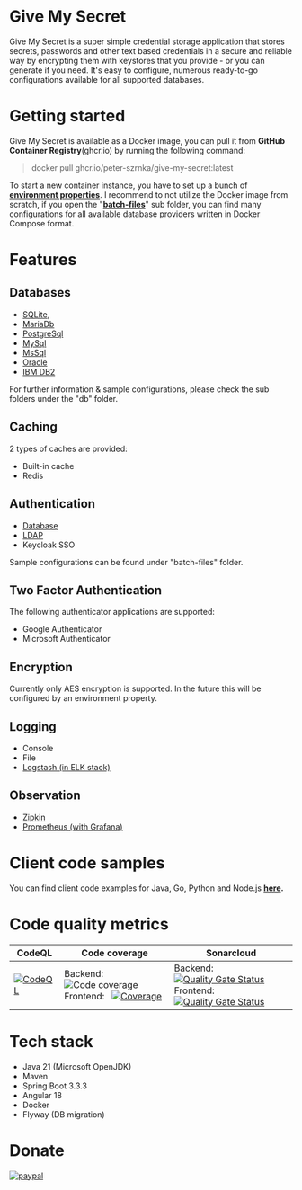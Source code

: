 # Give My Secret

Give My Secret is a super simple credential storage application that stores secrets, passwords and other text based credentials in a secure and reliable way by encrypting them with keystores that you provide - or you can generate if you need. It's easy to configure, numerous ready-to-go configurations available for all supported databases.

# Getting started

Give My Secret is available as a Docker image, you can pull it from **GitHub Container Registry**(ghcr.io) by running the following command:
> docker pull ghcr.io/peter-szrnka/give-my-secret:latest

To start a new container instance, you have to set up a bunch of **[environment properties](PROPERTIES.md)**. I recommend to not utilize the Docker image from scratch, if you open the "**[batch-files](batch-files/README.md)**" sub folder, you can find many configurations for all available database providers written in Docker Compose format.

# Features

## Databases
- [SQLite](db/sqlite/README.md),
- [MariaDb](db/mariadb/README.md)
- [PostgreSql](db/postgresql/README.md)
- [MySql](db/mysql/README.md)
- [MsSql](db/mssql/README.md)
- [Oracle](db/oracle/README.md)
- [IBM DB2](db/db2/README.md)

For further information & sample configurations, please check the sub folders under the "db" folder.

## Caching

2 types of caches are provided:

- Built-in cache
- Redis

## Authentication

- [Database](batch-files/db-authentication)
- [LDAP](batch-files/ldap-authentication)
- Keycloak SSO

Sample configurations can be found under "batch-files" folder.

## Two Factor Authentication
The following authenticator applications are supported:
- Google Authenticator
- Microsoft Authenticator

## Encryption

Currently only AES encryption is supported.  In the future this will be configured by an environment property.

## Logging
- Console
- File
- [Logstash (in ELK stack)](batch-files/elk-sample-configuration/README.md)

## Observation
- [Zipkin](batch-files/zipkin-integration)
- [Prometheus (with Grafana)](batch-files/prometheus-configuration/README.md)

# Client code samples

You can find client code examples for Java, Go, Python and Node.js **[here](client-samples/README.md).**

# Code quality metrics

| CodeQL                                                       | Code coverage                                                | Sonarcloud                                                   |
| ------------------------------------------------------------ | ------------------------------------------------------------ | ------------------------------------------------------------ |
| [![CodeQL](https://github.com/peter-szrnka/give-my-secret/actions/workflows/github-code-scanning/codeql/badge.svg)](https://github.com/peter-szrnka/give-my-secret/actions/workflows/github-code-scanning/codeql) | Backend:&nbsp;&nbsp;&nbsp; ![Code coverage](https://sonarcloud.io/api/project_badges/measure?project=peter-szrnka_give-my-secret-backend&metric=coverage) <br /> Frontend:&nbsp;&nbsp; [![Coverage](https://sonarcloud.io/api/project_badges/measure?project=peter-szrnka_give-my-secret-frontend&metric=coverage)](https://sonarcloud.io/summary/new_code?id=szrnka-peter_give-my-secret-frontend) | Backend:&nbsp;&nbsp;&nbsp; [![Quality Gate Status](https://sonarcloud.io/api/project_badges/measure?project=peter-szrnka_give-my-secret-backend&metric=alert_status)](https://sonarcloud.io/summary/new_code?id=peter-szrnka_give-my-secret-backend) <br/>Frontend:&nbsp;&nbsp; [![Quality Gate Status](https://sonarcloud.io/api/project_badges/measure?project=peter-szrnka_give-my-secret-frontend&metric=alert_status)](https://sonarcloud.io/summary/new_code?id=peter-szrnka_give-my-secret-frontend) |

# Tech stack

- Java 21 (Microsoft OpenJDK)
- Maven
- Spring Boot 3.3.3
- Angular 18
- Docker
- Flyway (DB migration)


# Donate
[![paypal](https://www.paypalobjects.com/en_US/i/btn/btn_donateCC_LG.gif)](https://www.paypal.com/cgi-bin/webscr?cmd=_s-xclick&hosted_button_id=7YEPKTQRNK5YA)
